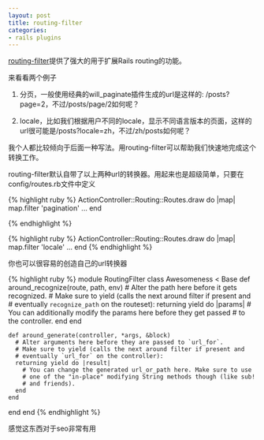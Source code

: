 ```yaml
---
layout: post
title: routing-filter
categories:
- rails plugins
---
```

[routing-filter][1]提供了强大的用于扩展Rails routing的功能。

来看看两个例子

1. 分页，一般使用经典的will_paginate插件生成的url是这样的: /posts?page=2，不过/posts/page/2如何呢？

2. locale，比如我们根据用户不同的locale，显示不同语言版本的页面，这样的url很可能是/posts?locale=zh，不过/zh/posts如何呢？

我个人都比较倾向于后面一种写法。用routing-filter可以帮助我们快速地完成这个转换工作。

routing-filter默认自带了以上两种url的转换器。用起来也是超级简单，只要在config/routes.rb文件中定义

{% highlight ruby %}
ActionController::Routing::Routes.draw do |map|
  map.filter 'pagination'
  ...
end

{% endhighlight %}

{% highlight ruby %}
ActionController::Routing::Routes.draw do |map|
  map.filter 'locale'
  ...
end
{% endhighlight %}

你也可以很容易的创造自己的url转换器

{% highlight ruby %}
module RoutingFilter
  class Awesomeness < Base
    def around_recognize(route, path, env)
      # Alter the path here before it gets recognized.
      # Make sure to yield (calls the next around filter if present and
      # eventually `recognize_path` on the routeset):
      returning yield do |params|
        # You can additionally modify the params here before they get passed
        # to the controller.
      end
    end

    def around_generate(controller, *args, &block)
      # Alter arguments here before they are passed to `url_for`.
      # Make sure to yield (calls the next around filter if present and
      # eventually `url_for` on the controller):
      returning yield do |result|
        # You can change the generated url_or_path here. Make sure to use
        # one of the "in-place" modifying String methods though (like sub!
        # and friends).
      end
    end
  end
end
{% endhighlight %}

感觉这东西对于seo非常有用


  [1]: http://github.com/svenfuchs/routing-filter

